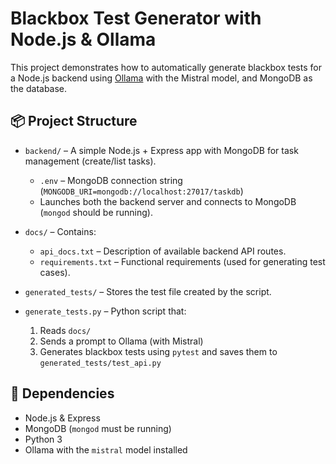 # Blackbox Test Generator with Node.js & Ollama

This project demonstrates how to automatically generate blackbox tests for a Node.js backend using [Ollama](https://ollama.com/) with the Mistral model, and MongoDB as the database.

## 📦 Project Structure

- `backend/` – A simple Node.js + Express app with MongoDB for task management (create/list tasks).
  - `.env` – MongoDB connection string (`MONGODB_URI=mongodb://localhost:27017/taskdb`)
  - Launches both the backend server and connects to MongoDB (`mongod` should be running).

- `docs/` – Contains:
  - `api_docs.txt` – Description of available backend API routes.
  - `requirements.txt` – Functional requirements (used for generating test cases).

- `generated_tests/` – Stores the test file created by the script.

- `generate_tests.py` – Python script that:
  1. Reads `docs/`
  2. Sends a prompt to Ollama (with Mistral)
  3. Generates blackbox tests using `pytest` and saves them to `generated_tests/test_api.py`

## 🧠 Dependencies

- Node.js & Express
- MongoDB (`mongod` must be running)
- Python 3
- Ollama with the `mistral` model installed

